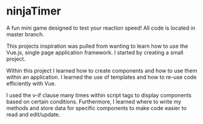 # ninjaTimer
A fun mini game designed to test your reaction speed!
All code is located in master branch.

This projects inspiration was pulled from wanting to learn how to use the Vue.js, single page application framework. I started by creating a small project. 

Within this project I learned how to create components and how to use them within an application. I learned the use of templates and how to re-use code efficiently with Vue. 

I used the v-if clause many times within script tags to display components based on certain conditions. Furthermore, I learned where to write my methods and store data for specific components to make code easier to read and edit/update. 
